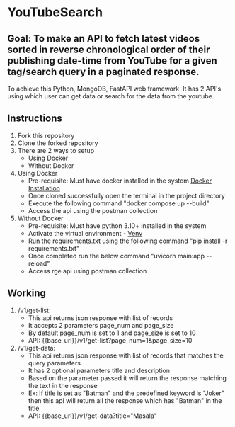 # YouTubeSearch

## Goal: To make an API to fetch latest videos sorted in reverse chronological order of their publishing date-time from YouTube for a given tag/search query in a paginated response.
To achieve this Python, MongoDB, FastAPI web framework. It has 2 API's using which user can get data or search for the data from the youtube.

## Instructions
1. Fork this repository
2. Clone the forked repository
3. There are 2 ways to setup
   - Using Docker
   - Without Docker
4. Using Docker
   - Pre-requisite: Must have docker installed in the system [Docker Installation](https://docs.docker.com/get-docker/)
   - Once cloned successfully open the terminal in the project directory
   - Execute the following command "docker compose up --build"
   - Access the api using the postman collection
6. Without Docker
   - Pre-requisite: Must have python 3.10+ installed in the system
   - Activate the virtual environment - [Venv](https://docs.python.org/3/library/venv.html)
   - Run the requirements.txt using the following command "pip install -r requirements.txt"
   - Once completed run the below command "uvicorn main:app --reload"
   - Access rge api using postman collection

## Working
1. /v1/get-list:
   - This api returns json response with list of records
   - It accepts 2 parameters page_num and page_size
   - By default page_num is set to 1 and page_size is set to 10
   - API: {{base_url}}/v1/get-list?page_num=1&page_size=10
2. /v1/get-data:
   - This api returns json response with list of records that matches the query parameters
   - It has 2 optional parameters title and description
   - Based on the parameter passed it will return the response matching the text in the response
   - Ex: If title is set as "Batman" and the predefined keyword is "Joker" then this api will return all the response which has "Batman" in the title
   - API: {{base_url}}/v1/get-data?title="Masala"
